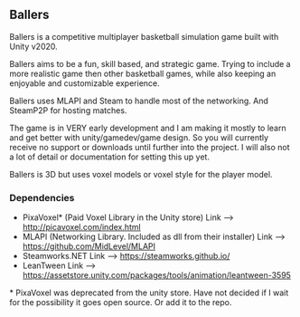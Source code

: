 ## Ballers
Ballers is a competitive multiplayer basketball simulation game built with Unity v2020.

Ballers aims to be a fun, skill based, and strategic game. Trying to include a more realistic game then other basketball games, while also
keeping an enjoyable and customizable experience.

Ballers uses MLAPI and Steam to handle most of the networking. And SteamP2P for hosting matches.

The game is in VERY early development and I am making it mostly to learn and get better with unity/gamedev/game design. So you will currently receive no support or downloads until further into the project. I will also not a lot of detail or documentation for setting this up yet.

Ballers is 3D but uses voxel models or voxel style for the player model. 

### Dependencies

* PixaVoxel* (Paid Voxel Library in the Unity store)                Link --> http://picavoxel.com/index.html
* MLAPI (Networking Library. Included as dll from their installer)  Link --> https://github.com/MidLevel/MLAPI
* Steamworks.NET                                                    Link --> https://steamworks.github.io/
* LeanTween                                Link --> https://assetstore.unity.com/packages/tools/animation/leantween-3595

\* PixaVoxel was deprecated from the unity store. Have not decided if I wait for the possibility it goes open source. Or add it to the repo.
